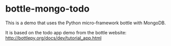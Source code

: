bottle-mongo-todo
=================

This is a demo that uses the Python micro-framework bottle with MongoDB.

It is based on the todo app demo from the bottle website: http://bottlepy.org/docs/dev/tutorial_app.html